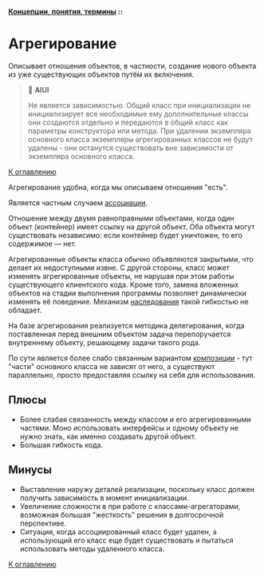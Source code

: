 **[Концепции, понятия, термины](../README.md#concepts) ::**
# Агрегирование

Описывает отношения объектов, в частности, создание нового объекта из уже существующих объектов путём их включения.

> :thinking: **AIUI**
>
> Не является зависимостью. Общий класс при инициализации не инициализирует все необходимые ему дополнительные классы они создаются отдельно и передаются в общий класс как параметры конструктора или метода. При удалении экземпляра основного класса экземпляры агрегированных классов не будут удалены - они останутся существовать вне зависимости от экземпляра основного класса.

[К оглавлению](../README.md#concepts)

Агрегирование удобна, когда мы описываем отношения "есть".

Является частным случаем [ассоциации](association.md).

Отношение между двумя равноправными объектами, когда один объект (контейнер) имеет ссылку на другой объект. Оба объекта могут существовать независимо: если контейнер будет уничтожен, то его содержимое — нет.

Агрегированные объекты класса обычно объявляются закрытыми, что делает их недоступными извне. С другой стороны, класс может изменять агрегированные объекты, не нарушая при этом работы существующего клиентского кода. Кроме того, замена вложенных объектов на стадии выполнения программы позволяет динамически изменять её поведение. Механизм [наследования](inheritance.md) такой гибкостью не обладает.

На базе агрегирования реализуется методика делегирования, когда поставленная перед внешним объектом задача перепоручается внутреннему объекту, решающему задачи такого рода.

По сути является более слабо связанным вариантом [композиции](composition.md) - тут "части" основного класса не зависят от него, а существуют параллельно, просто предоставляя ссылку на себя для использования.

## Плюсы
- Более слабая связанность между классом и его агрегированными частями. Моно использовать интерфейсы и одному объекту не нужно знать, как именно создавать другой объект.
- Большая гибкость кода.

## Минусы
- Выставление наружу деталей реализации, поскольку класс должен получить зависимость в момент инициализации.
- Увеличение сложности в при работе с классами-агрегаторами, возможная большая "жесткость" решения в долгосрочной перспективе.
- Ситуация, когда ассоциированный класс будет удален, а использующий его класс еще будет существовать и пытаться использовать методы удаленного класса.

[К оглавлению](../README.md#concepts)
